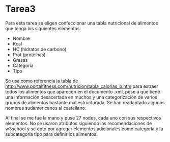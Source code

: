 # Tarea3

Para esta tarea se eligen confeccionar una tabla nutricional de alimentos que tenga los siguientes elementos:
- Nombre
- Kcal
- HC (hidratos de carbono)
- Prot (proteínas)
- Grasas
- Categoría
- Tipo

Se usa como referencia la tabla de http://www.portalfitness.com/nutricion/tabla_calorias_b.htm para extraer todos los alimentos que aparecen en el documento .xml, pese a que tiene una información desacertada en muchos y una categorización de varios grupos de alimentos bastante mal estructurada. Se han readaptado algunos nombres sudamericanos al castellano.

Al final se me fue la mano y puse 27 nodos, cada uno con sus respectivos elementos. No se usaron atributos siguiendo las recomendaciones de w3school y se optó por agregar elementos adicionales como categoría y la subcategoría tipo para definir los alimentos.
